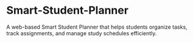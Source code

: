 # Smart-Student-Planner
A web-based Smart Student Planner that helps students organize tasks, track assignments, and manage study schedules efficiently.
